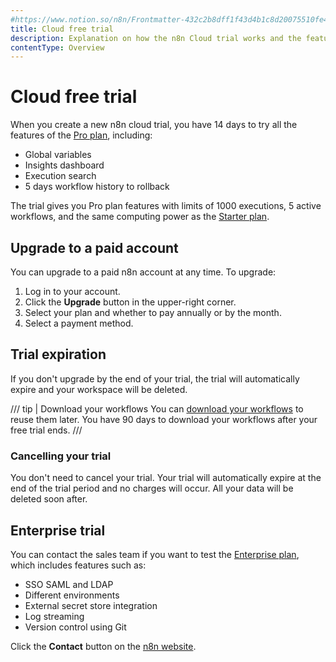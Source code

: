 ```yaml
---
#https://www.notion.so/n8n/Frontmatter-432c2b8dff1f43d4b1c8d20075510fe4
title: Cloud free trial
description: Explanation on how the n8n Cloud trial works and the features included
contentType: Overview
---
```


# Cloud free trial

When you create a new n8n cloud trial, you have 14 days to try all the features of the [Pro plan](https://n8n.io/pricing/), including:

- Global variables
- Insights dashboard
- Execution search
- 5 days workflow history to rollback

The trial gives you Pro plan features with limits of 1000 executions, 5 active workflows, and the same computing power as the [Starter plan](https://n8n.io/pricing/).

## Upgrade to a paid account

You can upgrade to a paid n8n account at any time. To upgrade:

1. Log in to your account.
2. Click the **Upgrade** button in the upper-right corner.
3. Select your plan and whether to pay annually or by the month.
4. Select a payment method.

## Trial expiration

If you don't upgrade by the end of your trial, the trial will automatically expire and your workspace will be deleted.

/// tip | Download your workflows
You can [download your workflows](/manage-cloud/download-workflows.md) to reuse them later. You have 90 days to download your workflows after your free trial ends.
///

### Cancelling your trial

You don't need to cancel your trial. Your trial will automatically expire at the end of the trial period and no charges will occur. All your data will be deleted soon after.

## Enterprise trial

You can contact the sales team if you want to test the [Enterprise plan](https://n8n.io/pricing/), which includes features such as:

- SSO SAML and LDAP
- Different environments
- External secret store integration
- Log streaming
- Version control using Git

Click the **Contact** button on the [n8n website](https://n8n.io/pricing/).
